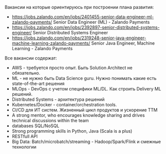 Вакансии на которые ориентируюсь при построении плана развития:
* https://jobs.zalando.com/en/jobs/2401455-senior-data-engineer-ml-zalando-payments/ Senior Data Engineer (ML) - Zalando Payments
* https://jobs.zalando.com/en/jobs/2392897-senior-distributed-systems-engineer/ Senior Distributed Systems Engineer
* https://jobs.zalando.com/en/jobs/2319248-senior-java-engineer-machine-learning-zalando-payments/ Senior Java Engineer, Machine Learning - Zalando Payments


Все вакансии содержат:
* AWS - требуется просто опыт. Быть Solution Architect не обязательно. 
* ML - не нужно быть Data Science guru. Нужно понимать какие есть state-of-the-art решения
* MLOps - DevOps с учетом специфики ML/DL. Как строить Delivery ML решений.
* Distributed Systems - архитектура решений
* Kubernetes/Docker - container/orchestration tools.
* CI/CD для ИТ систем. Жизненный цикл продуктов и ускорение ТТМ 
* A strong mentor, who encourages knowledge sharing and drives technical discussions within the team
* databases SQL/NoSQL 
* Strong programming skills in Python, Java (Scala is a plus)
* RESTfull API
* Big Data: Batch/microbatch/streaming - Hadoop/Spark/Flink и смежные технологии
